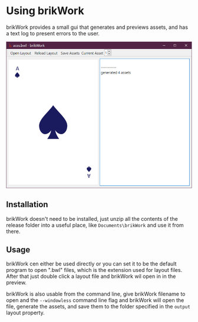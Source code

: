 # Using brikWork
brikWork provides a small gui that generates and previews assets, and has a text log to present errors to the user.

![screenshot of brikWork](./img/using-screenshot.png "to the left is the preview, to the right is the message log")

## Installation

brikWork doesn't need to be installed, just unzip all the contents of the release folder into a useful place, like `Documents\brikWork` and use it from there.

## Usage
brikWork cen either be used directly or you can set it to be the default program to open ".bwl" files, which is the extension used for layout files. After that just double click a layout file and brikWork wil open in in the preview.

brikWork is also usable from the command line, give brikWork filename to open and the `--windowless` command line flag and brikWork will open the file, generate the assets, and save them to the folder specified in the `output` layout property.